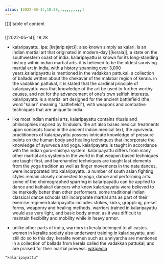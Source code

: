 ```yaml
---
alias: [2022-05-14,18:28,,,,,,,,,,,]
---
```

[[]]
table of content
```toc
```

[[2022-05-14]] 18:28
- kalaripayattu, ipa: [kɐɭɐɾip:ɐjɐt:ɨ̆]; also known simply as kalari, is an indian martial art that originated in modern-day [[kerala]], a state on the southwestern coast of india. kalaripayattu is known for its long-standing history within indian martial arts. it is believed to be the oldest surviving martial art in india, with a history spanning over 3,000 years.kalaripayattu is mentioned in the vadakkan pattukal, a collection of ballads written about the chekavar of the malabar region of kerala. in the vadakkan pattukal, it is stated that the cardinal principle of kalaripayattu was that knowledge of the art be used to further worthy causes, and not for the advancement of one's own selfish interests. kalaripayattu is a martial art designed for the ancient battlefield (the word "kalari" meaning "battlefield"), with weapons and combative techniques that are unique to india.

- like most indian martial arts, kalaripayattu contains rituals and philosophies inspired by hinduism. the art also bases medical treatments upon concepts found in the ancient indian medical text, the ayurveda. practitioners of kalaripayattu possess intricate knowledge of pressure points on the human body and healing techniques that incorporate the knowledge of ayurveda and yoga. kalaripayattu is taught in accordance with the indian guru-shishya system. kalaripayattu differs from many other martial arts systems in the world in that weapon based techniques are taught first, and barehanded techniques are taught last.elements from the yoga tradition as well as finger movements in the nata dances, were incorporated into kalaripayattu. a number of south asian fighting styles remain closely connected to yoga, dance and performing arts. some of the choreographed sparring in kalaripayattu can be applied to dance and kathakali dancers who knew kalaripayattu were believed to be markedly better than other performers. some traditional indian classical dance schools still incorporate martial arts as part of their exercise regimen.kalaripayattu includes strikes, kicks, grappling, preset forms, weaponry and healing methods. warriors trained in kalaripayattu would use very light, and basic body armor, as it was difficult to maintain flexibility and mobility while in heavy armor.

- unlike other parts of india, warriors in kerala belonged to all castes. women in keralite society also underwent training in kalaripayattu, and still do so to this day. keralite women such as unniyarcha are mentioned in a collection of ballads from kerala called the vadakkan pattukal, and are praised for their martial prowess.
[wikipedia](https://en.wikipedia.org/wiki/kalaripayattu)
```query
"kalaripayattu"
```